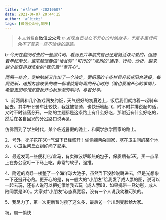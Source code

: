 ```yaml
---
title: 'é³å°éæ¥ -20210607'
date: 2021-06-07 20:44:15
author: 'æ´è±çè±'
tags: [微信公众号,同步]
---
```


> 本文转载自[微信公众号](http://mp.weixin.qq.com/s?__biz=MzU2NTQ2MzA4OQ==&mid=100000653&idx=1&sn=7f91ac5202949f19456f21a706adec45&chksm=7cba12d34bcd9bc55c9f82b9f0791435ad0360082eacbfafefd0f5cf387de7a3d69dcd72eaa6#rd)
*a-发现自己总在不开心的时候敲字，于是字里行间免不了带来一些不愉快的痕迹。*

*b-今天在翻阅过去的一些照片时，看到五六年前的自己还是挺活泼可爱的，但随着年纪渐长，越来越懂要做“恰当的“ ”可行的“”成熟的“选择、行动、分析，越来越少能获得就简单的“我乐意”“我开心”。*

*两厢一结合，我拍脑袋又作出了一个决定，要把葱的十条栏目升级成阳台速报，每周更新，速报内容收录的唯一标准就是每周的开心时刻（编也要编开心的事情），希望更加珍惜那些我开心我乐意的瞬间，与君分享。*

1、前两周和几个游戏网友约饭，天气很好的初夏晚上，饭后我们就约着一起骑车回去。其中轩哥骑车比较快，我就被领骑，也快乐地起飞，时不时并排说起句话，又时不时错落分开。一路的主题都是这条路上有什么好吃，那附近有什么好吃的，然后在各自回家的分岔路口说再见。

仿佛回到了学生时代，某个临近暑假的晚上，和同学放学回家的路上。

2、号外，栀子花在30+气温下已经盛开！偷偷摘两朵回家，塞在卫生间的某个地方，小卫生间里立刻好闻了起来。

3、最近发现一些便利店/盒马，有卖微波炉即热的包子，保质期有5天，买一点早上在办公室叮一下马上吃，非常的软乎，强推。

4、附近的商场一楼整了一个海洋球大池子，虽然当下没脸说跳进去，但是光想象一下还挺开心的。更开心的是，有一般大的“小朋友”给我发了成人票的图，说可以一起去玩，还有人说可以把娃借给我去玩（成人票88，如果携带一只幼崽，成人陪同票是30）。大家对“小朋友”心态真宽容，没有一个人说我幼稚可笑的。

5、我尽力了，第一次更新暂时攒了这么多，最后送一个川剧变脸给大家。

祝，周一愉快！